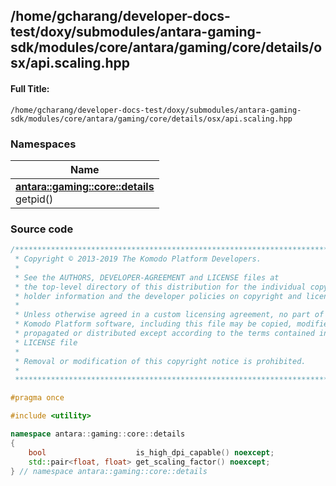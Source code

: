 

## /home/gcharang/developer-docs-test/doxy/submodules/antara-gaming-sdk/modules/core/antara/gaming/core/details/osx/api.scaling.hpp

#### Full Title:
```
/home/gcharang/developer-docs-test/doxy/submodules/antara-gaming-sdk/modules/core/antara/gaming/core/details/osx/api.scaling.hpp
```







### Namespaces

| Name           |
| -------------- |
| **[antara::gaming::core::details](Namespaces/namespaceantara_1_1gaming_1_1core_1_1details.md)** <br>getpid()  |
















### Source code

```cpp
/******************************************************************************
 * Copyright © 2013-2019 The Komodo Platform Developers.                      *
 *                                                                            *
 * See the AUTHORS, DEVELOPER-AGREEMENT and LICENSE files at                  *
 * the top-level directory of this distribution for the individual copyright  *
 * holder information and the developer policies on copyright and licensing.  *
 *                                                                            *
 * Unless otherwise agreed in a custom licensing agreement, no part of the    *
 * Komodo Platform software, including this file may be copied, modified,     *
 * propagated or distributed except according to the terms contained in the   *
 * LICENSE file                                                               *
 *                                                                            *
 * Removal or modification of this copyright notice is prohibited.            *
 *                                                                            *
 ******************************************************************************/

#pragma once

#include <utility>

namespace antara::gaming::core::details
{
    bool                    is_high_dpi_capable() noexcept;
    std::pair<float, float> get_scaling_factor() noexcept;
} // namespace antara::gaming::core::details
```




